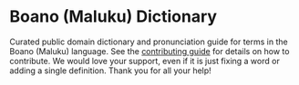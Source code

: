
# Boano (Maluku) Dictionary

Curated public domain dictionary and pronunciation guide for terms in the Boano (Maluku) language. See the [contributing guide](https://github.com/drumworkteam/term/blob/make/.github/contributing.md) for details on how to contribute. We would love your support, even if it is just fixing a word or adding a single definition. Thank you for all your help!